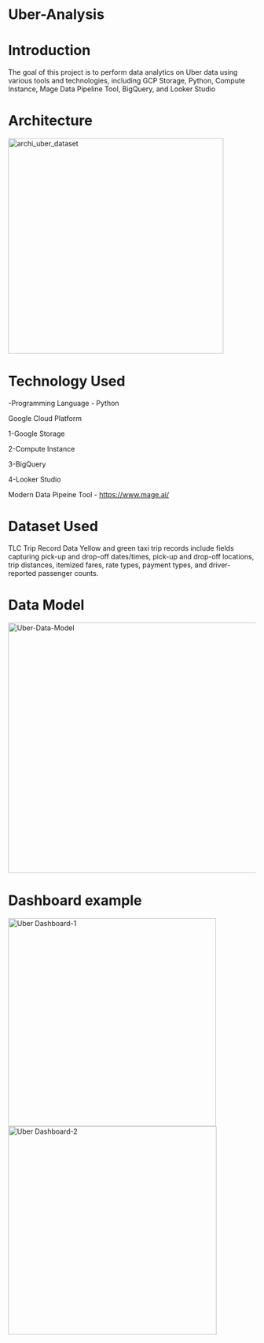 # Uber-Analysis

# Introduction
The goal of this project is to perform data analytics on Uber data using various tools and technologies, including GCP Storage, Python, Compute Instance, Mage Data Pipeline Tool, BigQuery, and Looker Studio
# Architecture
<img width="438" alt="archi_uber_dataset" src="https://github.com/Simon-Einar/Uber-Analysis/assets/114224193/b41a9cf8-6fed-484e-b0ae-df64ca1cc122">

# Technology Used
-Programming Language - Python

Google Cloud Platform

  1-Google Storage

  2-Compute Instance

  3-BigQuery

  4-Looker Studio

Modern Data Pipeine Tool - https://www.mage.ai/

# Dataset Used

TLC Trip Record Data Yellow and green taxi trip records include fields capturing pick-up and drop-off dates/times, pick-up and drop-off locations, trip distances, itemized fares, rate types, payment types, and driver-reported passenger counts.

# Data Model
<img width="509" alt="Uber-Data-Model" src="https://github.com/Simon-Einar/Uber-Analysis/assets/114224193/6dd7ad75-ab06-4fd2-a638-136d57b4188a">

# Dashboard example
<img width="423" alt="Uber Dashboard-1" src="https://github.com/Simon-Einar/Uber-Analysis/assets/114224193/13f8d162-58ca-461a-8a23-c53e3ea4f7f6">


<img width="424" alt="Uber Dashboard-2" src="https://github.com/Simon-Einar/Uber-Analysis/assets/114224193/417e679b-8645-4855-bef6-3ea2fefba4cb">

